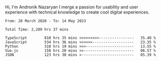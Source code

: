 Hi, I'm Andronik Nazaryan
I merge a passion for usability and user experience with technical knowledge to create cool digital experiences.


<!--START_SECTION:waka-->

```text
From: 28 March 2020 - To: 14 May 2023

Total Time: 2,289 hrs 37 mins

TypeScript        810 hrs 35 mins >>>>>>>>>----------------   35.40 %
JavaScript        534 hrs 36 mins >>>>>>-------------------   23.35 %
Python            310 hrs 19 mins >>>----------------------   13.55 %
Vue.js            150 hrs 20 mins >>-----------------------   06.57 %
JSON              123 hrs 30 mins >------------------------   05.39 %
```

<!--END_SECTION:waka-->
